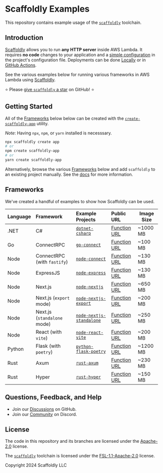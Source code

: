 # Scaffoldly Examples

This repository contains example usage of the [`scaffoldly`](https://scaffoldly.dev) toolchain.

## Introduction

[Scaffoldly](https://github.com/scaffoldly/scaffoldly) allows you to run **any HTTP server** inside AWS Lambda. It requires **no code** changes to your application and a [simple configuration](https://scaffoldly.dev/docs/config/) in the project's configuration file. Deployments can be done [Locally](https://scaffoldly.dev/docs/cli/#scaffoldly-deploy) or in [GitHub Actions](https://scaffoldly.dev/docs/gha/).

See the various examples below for running various frameworks in AWS Lambda using [Scaffoldly](https://scaffoldly.dev).

⭐️ Please [give `scaffoldly` a star](https://github.com/scaffoldly/scaffoldly) on GitHub! ⭐️


## Getting Started

All of the [Frameworks](#frameworks) below below can be created with the [`create-scaffoldly-app`](https://www.npmjs.com/package/create-scaffoldly-app) utility.

_Note_: Having `npx`, `npm`, or `yarn` installed is necesssary.

```bash
npx scaffoldly create app
# or
npm create scaffoldly-app
# or
yarn create scaffoldly-app
```

Alternatively, browse the various [Frameworks](#frameworks) below and add `scaffoldly` to an existing project manually. See the [docs](https://scaffoldly.dev/docs) for more information.


## Frameworks

We've created a handful of examples to show how Scaffoldly can be used.

<!-- TODO: Generate this table based on frameworks.yaml !-->

<!-- Alphbetically Ordered!!! -->
<!-- ALSO UPDATE ./index.yml for "create-scaffoldly-app" !!! -->

| Language | Framework                   | Example Projects                                                                                          | Public URL                                                                                           | Image Size |
| :------- | :-------------------------- | :-------------------------------------------------------------------------------------------------------- | :--------------------------------------------------------------------------------------------------- | ---------- |
| .NET     | C#                          | [`dotnet-csharp`](https://github.com/scaffoldly/scaffoldly-examples/tree/dotnet-csharp)                   | [Function URL](https://wmnaydmf2zp5s7rw4htcw5rcku0cwkfq.lambda-url.us-east-1.on.aws/weatherforecast) | ~1000 MB   |
| Go       | ConnectRPC                  | [`go-connect`](https://github.com/scaffoldly/scaffoldly-examples/tree/go-connect)                         | [Function URL](https://6m7hwen7ailmu4jkcfe5b23tii0nfnhf.lambda-url.us-east-1.on.aws)                 | ~100 MB    |
| Node     | ConnectRPC (with `fastify`) | [`node-connect`](https://github.com/scaffoldly/scaffoldly-examples/tree/node-connect)                     | [Function URL](https://adm2n2urfuewyca33xlh3bmlzy0gqsdh.lambda-url.us-east-1.on.aws)                 | ~130 MB    |
| Node     | ExpressJS                   | [`node-express`](https://github.com/scaffoldly/scaffoldly-examples/tree/node-express)                     | [Function URL](https://pbydasw2o3quxi7fu3dyiqomne0noypf.lambda-url.us-east-1.on.aws)                 | ~130 MB    |
| Node     | Next.js                     | [`node-nextjs`](https://github.com/scaffoldly/scaffoldly-examples/tree/node-nextjs)                       | [Function URL](https://inne3tcyuarfqwqz633ojyg2qe0ldglc.lambda-url.us-east-1.on.aws)                 | ~650 MB    |
| Node     | Next.js (`export` mode)     | [`node-nextjs-export`](https://github.com/scaffoldly/scaffoldly-examples/tree/node-nextjs-export)         | [Function URL](https://jtzom2obx3owx4gn4vluichvze0frzcn.lambda-url.us-east-1.on.aws)                 | ~200 MB    |
| Node     | Next.js (`standalone` mode) | [`node-nextjs-standalone`](https://github.com/scaffoldly/scaffoldly-examples/tree/node-nextjs-standalone) | [Function URL](https://uyf6bj4oqifqnfwivhdsy25giu0eaauf.lambda-url.us-east-1.on.aws)                 | ~250 MB    |
| Node     | React (with `vite`)         | [`node-react-vite`](https://github.com/scaffoldly/scaffoldly-examples/tree/node-react-vite)               | [Function URL](https://qgb37tjq2vu4qlejnu2p7zzire0tqtsy.lambda-url.us-east-1.on.aws)                 | ~200 MB    |
| Python   | Flask (with `poetry`)       | [`python-flask-poetry`](https://github.com/scaffoldly/scaffoldly-examples/tree/python-flask-poetry)       | [Function URL](https://7dkca5ogwlgdjc66e4wc5braiu0ewgma.lambda-url.us-east-1.on.aws)                 | ~1200 MB   |
| Rust     | Axum                        | [`rust-axum`](https://github.com/scaffoldly/scaffoldly-examples/tree/rust-axum)                           | [Function URL](https://yqbqbyyukepkhoony3vjtjhxva0ihedb.lambda-url.us-east-1.on.aws)                 | ~230 MB    |
| Rust     | Hyper                       | [`rust-hyper`](https://github.com/scaffoldly/scaffoldly-examples/tree/rust-hyper)                         | [Function URL](https://x3nlq7rmjc675skupaksowqut40fflpc.lambda-url.us-east-1.on.aws)                 | ~150 MB    |

<!-- Alphbetically Ordered!!! -->
<!-- ALSO UPDATE ./index.yml for "create-scaffoldly-app" !!! -->

## Questions, Feedback, and Help

- Join our [Discussions](https://github.com/scaffoldly/scaffoldly/discussions) on GitHub.
- Join our [Community](https://scaffoldly.dev/community) on Discord.

## License

The code in this repository and its branches are licensed under the [Apache-2.0](LICENSE.md) license.

The [`scaffoldly`](https://github.com/scaffoldly/scaffoldly) toolchain is licensed under the [FSL-1.1-Apache-2.0](https://github.com/scaffoldly/scaffoldly?tab=License-1-ov-file) license.

Copyright 2024 Scaffoldly LLC

